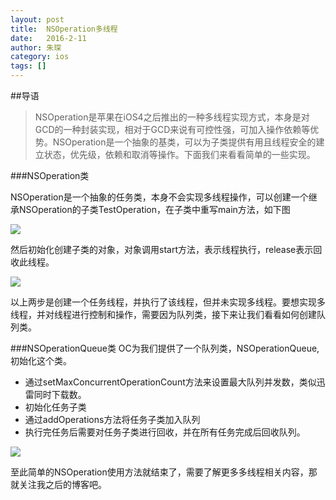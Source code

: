 ```yaml
---
layout: post
title:  NSOperation多线程
date:   2016-2-11
author: 朱琛
category: ios
tags: []
---
```


##导语

<blockquote>NSOperation是苹果在iOS4之后推出的一种多线程实现方式，本身是对GCD的一种封装实现，相对于GCD来说有可控性强，可加入操作依赖等优势。NSOperation是一个抽象的基类，可以为子类提供有用且线程安全的建立状态，优先级，依赖和取消等操作。下面我们来看看简单的一些实现。</blockquote>


###NSOperation类

NSOperation是一个抽象的任务类，本身不会实现多线程操作，可以创建一个继承NSOperation的子类TestOperation，在子类中重写main方法，如下图

![](http://ww4.sinaimg.cn/large/876dbe4fjw1f0wk274eufj20eg07pwfa.jpg)

然后初始化创建子类的对象，对象调用start方法，表示线程执行，release表示回收此线程。

![](http://ww2.sinaimg.cn/large/876dbe4fjw1f0wk30dqb1j20j30253z3.jpg)

以上两步是创建一个任务线程，并执行了该线程，但并未实现多线程。要想实现多线程，并对线程进行控制和操作，需要因为队列类，接下来让我们看看如何创建队列类。

###NSOperationQueue类
OC为我们提供了一个队列类，NSOperationQueue,初始化这个类。

* 通过setMaxConcurrentOperationCount方法来设置最大队列并发数，类似迅雷同时下载数。
* 初始化任务子类
* 通过addOperations方法将任务子类加入队列
* 执行完任务后需要对任务子类进行回收，并在所有任务完成后回收队列。

![](http://ww4.sinaimg.cn/large/876dbe4fjw1f0wk6pyob5j20ng0amgpc.jpg)

至此简单的NSOperation使用方法就结束了，需要了解更多多线程相关内容，那就关注我之后的博客吧。